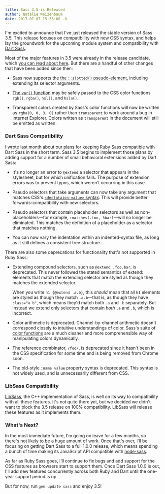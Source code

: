 ```yaml
---
title: Sass 3.5 is Released
author: Natalie Weizenbaum
date: 2017-07-07 15:33:00 -8
---
```


I'm excited to announce that I've just released the stable version of Sass 3.5.
This release focuses on compatibility with new CSS syntax, and helps lay the
groundwork for the upcoming module system and compatibility with [Dart
Sass](/blog/announcing-dart-sass).

Most of the major features in 3.5 were already in the release candidate, which
[you can read about here](/blog/sass-35-release-candidate). But there are a
handful of other changes that have been added since then:

* Sass now supports the [the `::slotted()`
  pseudo-element](https://drafts.csswg.org/css-scoping-1/#slotted-pseudo),
  including extending its selector arguments.

* [The `var()` function](https://www.w3.org/TR/css-variables-1/#using-variables)
  may be safely passed to the CSS color functions `rgb()`, `rgba()`, `hsl()`,
  and `hsla()`.

* Transparent colors created by Sass's color functions will now be written as
  `rgba(0, 0, 0, 0)` rather than `transparent` to work around a bug in Internet
  Explorer. Colors written as `transparent` in the document will still be
  emitted as written.

### Dart Sass Compatibility

[I wrote last month](http://sass.logdown.com/posts/1909151) about our plans for
keeping Ruby Sass compatible with Dart Sass in the short term. Sass 3.5 begins
to implement those plans by adding support for a number of small behavioral
extensions added by Dart Sass:

* It's no longer an error to `@extend` a selector that appears in the
  stylesheet, but for which unification fails. The purpose of extension errors
  was to prevent typos, which weren't occurring in this case.

* Pseudo selectors that take arguments can now take any argument that matches
  CSS's [`<declataion-value>`
  syntax](https://drafts.csswg.org/css-syntax-3/#typedef-declaration-value).
  This will provide better forwards-compatibility with new selectors.

* Pseudo selectors that contain placeholder selectors as well as
  non-placeholders—for example, `:matches(.foo, %bar)`—will no longer be
  eliminated. This matches the definition of a placeholder as a selector that
  matches nothing.

* You can now vary the indentation within an indented-syntax file, as long as it
  still defines a consistent tree structure.

There are also some deprecations for functionality that's not supported in Ruby
Sass:

* Extending compound selectors, such as `@extend .foo.bar`, is deprecated. This
  never followed the stated semantics of extend: elements that match the
  extending selector are styled as though they matches the extended selector.

  When you write `h1 {@extend .a.b}`, this *should* mean that all `h1` elements
  are styled as though they match `.a.b`—that is, as though they have `class="a
  b"`, which means they'd match both `.a` and `.b` separately. But instead we
  extend only selectors that contain *both* `.a` and `.b`, which is incorrect.

* Color arithmetic is deprecated. Channel-by-channel arithmetic doesn't
  correspond closely to intuitive understandings of color. Sass's suite of
  [color functions](/documentation/modules/color/)
  are a much cleaner and more comprehensible way of manipulating colors
  dynamically.

* The reference combinator, `/foo/`, is deprecated since it hasn't been in the
  CSS specification for some time and is being removed from Chrome soon.

* The old-style `:name value` property syntax is deprecated. This syntax is not
  widely used, and is unnecessarily different from CSS.

### LibSass Compatibility

[LibSass](/libsass), the C++ implementation of Sass, is well on its way to
compatibility with all these features. It's not quite there yet, but we decided
we didn't want to block the 3.5 release on 100% compatibility. LibSass will
release these features as it implements them.

### What's Next?

In the most immediate future, I'm going on leave for a few months, so there's
not likely to be a huge amount of work. Once that's over, I'll be focusing on
getting Dart Sass to a full 1.0.0 release, which means spending a bunch of time
making its JavaScript API compatible with
[node-sass](http://npmjs.com/package/node-sass).

As far as Ruby Sass goes, I'll continue to fix bugs and add support for the CSS
features as browsers start to support them. Once Dart Sass 1.0.0 is out, I'll
add new features concurrently across both Ruby and Dart until the one-year
support period is up.

But for now, run `gem update sass` and enjoy 3.5!
